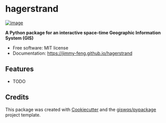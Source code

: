 # hagerstrand


[![image](https://img.shields.io/pypi/v/hagerstrand.svg)](https://pypi.python.org/pypi/hagerstrand)


**A Python package for an interactive space-time Geographic Information System (GIS)**


-   Free software: MIT license
-   Documentation: https://jimmy-feng.github.io/hagerstrand
    

## Features

-   TODO

## Credits

This package was created with [Cookiecutter](https://github.com/cookiecutter/cookiecutter) and the [giswqs/pypackage](https://github.com/giswqs/pypackage) project template.
